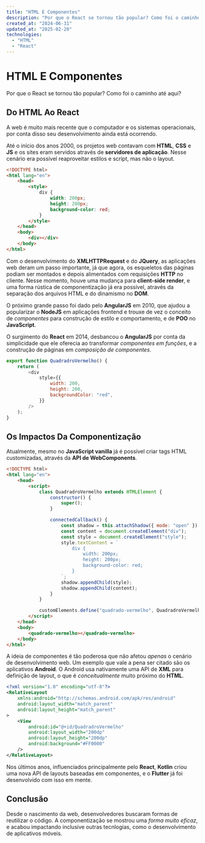```yaml
---
title: "HTML E Componentes"
description: "Por que o React se tornou tão popular? Como foi o caminho até aqui?"
created_at: "2024-06-31"
updated_at: "2025-02-20"
technologies:
  - "HTML"
  - "React"
---
```


# HTML E Componentes

Por que o React se tornou tão popular? Como foi o caminho até aqui?

## Do HTML Ao React

A web é muito mais recente que o computador e os sistemas operacionais, por conta disso seu
desenvolvimento ainda está ocorrendo.

Até o início dos anos 2000, os projetos web contavam com **HTML**, **CSS** e **JS** e os sites eram
servidos através de **servidores de aplicação**. Nesse cenário era possível reaproveitar estilos e
script, mas não o layout.

```html
<!DOCTYPE html>
<html lang="en">
    <head>
        <style>
            div {
                width: 200px;
                height: 200px;
                background-color: red;
            }
        </style>
    </head>
    <body>
        <div></div>
    </body>
</html>
```

Com o desenvolvimento do **XMLHTTPRequest** e do **JQuery**, as aplicações web deram um passo
importante, já que agora, os esqueletos das páginas podiam ser montados e depois alimentados com
requisições **HTTP** no cliente. Nesse momento, houve uma mudança para **client-side render**, e uma
forma rústica de componentização já era possível, através da separação dos arquivos HTML e do
dinamismo no **DOM**.

O próximo grande passo foi dado pelo **AngularJS** em 2010, que ajudou a popularizar o **NodeJS** em
aplicações frontend e trouxe de vez o conceito de _componentes_ para construção de estilo e
comportamento, e de **POO** no **JavaScript**.

O surgimento do **React** em 2014, desbancou o **AngularJS** por conta da simplicidade que ele
oferecia ao transformar _componentes em funções_, e a construção de páginas em _composição de
componentes_.

```js
export function QuadradroVermelho() {
    return (
        <div
            style={{
                width: 200,
                height: 200,
                backgroundColor: "red",
            }}
        />
    );
}
```

## Os Impactos Da Componentização

Atualmente, mesmo no **JavaScript vanilla** já é possível criar tags HTML customizadas, através da
**API de WebComponents**.

```html
<!DOCTYPE html>
<html lang="en">
    <head>
        <script>
            class QuadradroVermelho extends HTMLElement {
                constructor() {
                    super();
                }

                connectedCallback() {
                    const shadow = this.attachShadow({ mode: "open" });
                    const content = document.createElement("div");
                    const style = document.createElement("style");
                    style.textContent = `
                        div {
                            width: 200px;
                            height: 200px;
                            background-color: red;
                        }
                    `;
                    shadow.appendChild(style);
                    shadow.appendChild(content);
                }
            }

            customElements.define("quadrado-vermelho", QuadradroVermelho);
        </script>
    </head>
    <body>
        <quadrado-vermelho></quadrado-vermelho>
    </body>
</html>
```

A ideia de componentes é tão poderosa que não afetou _apenas_ o cenário de desenvolvimento web. Um
exemplo que vale a pena ser citado são os aplicativos **Android**. O Android usa nativamente uma API
de **XML** para definição de layout, o que é _conceitualmente_ muito próximo do **HTML**.

```xml
<?xml version="1.0" encoding="utf-8"?>
<RelativeLayout
    xmlns:android="http://schemas.android.com/apk/res/android"
    android:layout_width="match_parent"
    android:layout_height="match_parent"
>
    <View
        android:id="@+id/QuadradroVermelho"
        android:layout_width="200dp"
        android:layout_height="200dp"
        android:background="#FF0000"
    />
</RelativeLayout>
```

Nos últimos anos, influenciados principalmente pelo **React**, **Kotlin** criou uma nova API de
layouts baseadas em componentes, e o **Flutter** já foi desenvolvido com isso em mente.

## Conclusão

Desde o nascimento da web, desenvolvedores buscaram formas de reutilizar o código. A componentização
se mostrou uma _forma muito eficaz_, e acabou impactando inclusive outras tecnlogias, como o
desenvolvimento de aplicativos móveis.
